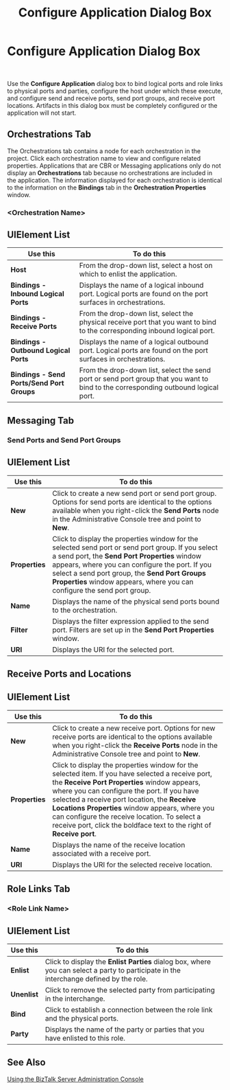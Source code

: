 ﻿---
title: Configure Application Dialog Box
TOCTitle: Configure Application Dialog Box
ms:assetid: c4ec8bdf-fad6-4f55-bc2a-63418b322bd6
ms:mtpsurl: https://msdn.microsoft.com/library/Aa547889(v=BTS.80)
ms:contentKeyID: 51531039
ms.date: 08/30/2017
mtps_version: v=BTS.80
f1_keywords:
- bts10.admin.application.configure
---

# Configure Application Dialog Box

 

Use the **Configure Application** dialog box to bind logical ports and role links to physical ports and parties, configure the host under which these execute, and configure send and receive ports, send port groups, and receive port locations. Artifacts in this dialog box must be completely configured or the application will not start.

## Orchestrations Tab

The Orchestrations tab contains a node for each orchestration in the project. Click each orchestration name to view and configure related properties. Applications that are CBR or Messaging applications only do not display an **Orchestrations** tab because no orchestrations are included in the application. The information displayed for each orchestration is identical to the information on the **Bindings** tab in the **Orchestration Properties** window.

### \<Orchestration Name\>

## UIElement List

<table>
<thead>
<tr class="header">
<th>Use this</th>
<th>To do this</th>
</tr>
</thead>
<tbody>
<tr class="odd">
<td><strong>Host</strong></td>
<td>From the drop-down list, select a host on which to enlist the application.</td>
</tr>
<tr class="even">
<td><strong>Bindings - Inbound Logical Ports</strong></td>
<td>Displays the name of a logical inbound port. Logical ports are found on the port surfaces in orchestrations.</td>
</tr>
<tr class="odd">
<td><strong>Bindings - Receive Ports</strong></td>
<td>From the drop-down list, select the physical receive port that you want to bind to the corresponding inbound logical port.</td>
</tr>
<tr class="even">
<td><strong>Bindings - Outbound Logical Ports</strong></td>
<td>Displays the name of a logical outbound port. Logical ports are found on the port surfaces in orchestrations.</td>
</tr>
<tr class="odd">
<td><strong>Bindings - Send Ports/Send Port Groups</strong></td>
<td>From the drop-down list, select the send port or send port group that you want to bind to the corresponding outbound logical port.</td>
</tr>
</tbody>
</table>


## Messaging Tab

### Send Ports and Send Port Groups

## UIElement List

<table>
<thead>
<tr class="header">
<th>Use this</th>
<th>To do this</th>
</tr>
</thead>
<tbody>
<tr class="odd">
<td><strong>New</strong></td>
<td>Click to create a new send port or send port group. Options for send ports are identical to the options available when you right-click the <strong>Send Ports</strong> node in the Administrative Console tree and point to <strong>New</strong>.</td>
</tr>
<tr class="even">
<td><strong>Properties</strong></td>
<td>Click to display the properties window for the selected send port or send port group. If you select a send port, the <strong>Send Port Properties</strong> window appears, where you can configure the port. If you select a send port group, the <strong>Send Port Groups Properties</strong> window appears, where you can configure the send port group.</td>
</tr>
<tr class="odd">
<td><strong>Name</strong></td>
<td>Displays the name of the physical send ports bound to the orchestration.</td>
</tr>
<tr class="even">
<td><strong>Filter</strong></td>
<td>Displays the filter expression applied to the send port. Filters are set up in the <strong>Send Port Properties</strong> window.</td>
</tr>
<tr class="odd">
<td><strong>URI</strong></td>
<td>Displays the URI for the selected port.</td>
</tr>
</tbody>
</table>


## Receive Ports and Locations

## UIElement List

<table>
<thead>
<tr class="header">
<th>Use this</th>
<th>To do this</th>
</tr>
</thead>
<tbody>
<tr class="odd">
<td><strong>New</strong></td>
<td>Click to create a new receive port. Options for new receive ports are identical to the options available when you right-click the <strong>Receive Ports</strong> node in the Administrative Console tree and point to <strong>New</strong>.</td>
</tr>
<tr class="even">
<td><strong>Properties</strong></td>
<td>Click to display the properties window for the selected item. If you have selected a receive port, the <strong>Receive Port Properties</strong> window appears, where you can configure the port. If you have selected a receive port location, the <strong>Receive Locations Properties</strong> window appears, where you can configure the receive location. To select a receive port, click the boldface text to the right of <strong>Receive port</strong>.</td>
</tr>
<tr class="odd">
<td><strong>Name</strong></td>
<td>Displays the name of the receive location associated with a receive port.</td>
</tr>
<tr class="even">
<td><strong>URI</strong></td>
<td>Displays the URI for the selected receive location.</td>
</tr>
</tbody>
</table>


## Role Links Tab

### \<Role Link Name\>

## UIElement List

<table>
<thead>
<tr class="header">
<th>Use this</th>
<th>To do this</th>
</tr>
</thead>
<tbody>
<tr class="odd">
<td><strong>Enlist</strong></td>
<td>Click to display the <strong>Enlist Parties</strong> dialog box, where you can select a party to participate in the interchange defined by the role.</td>
</tr>
<tr class="even">
<td><strong>Unenlist</strong></td>
<td>Click to remove the selected party from participating in the interchange.</td>
</tr>
<tr class="odd">
<td><strong>Bind</strong></td>
<td>Click to establish a connection between the role link and the physical ports.</td>
</tr>
<tr class="even">
<td><strong>Party</strong></td>
<td>Displays the name of the party or parties that you have enlisted to this role.</td>
</tr>
</tbody>
</table>


## See Also

[Using the BizTalk Server Administration Console](https://msdn.microsoft.com/library/aa578089\(v=bts.80\))

